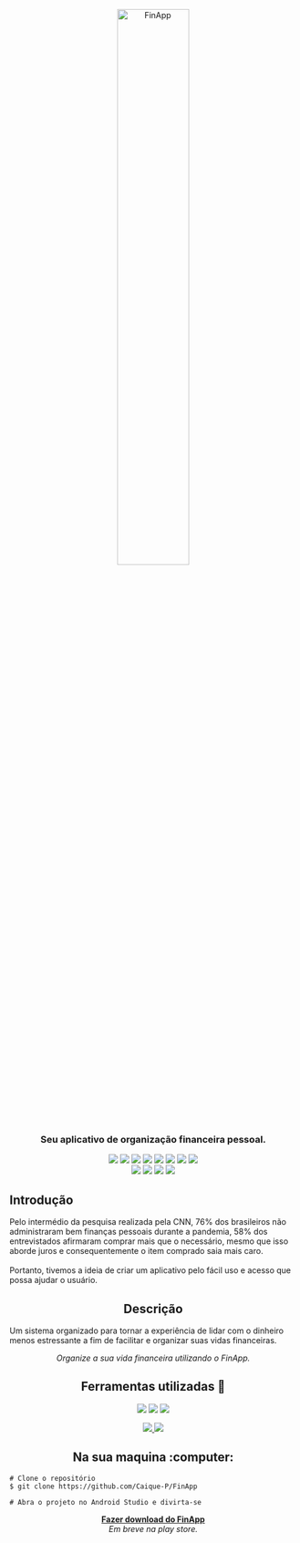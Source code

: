 
<p align="center">

<img src="https://user-images.githubusercontent.com/58194653/185239830-94960385-707f-4513-b762-210026ef8312.png" alt="FinApp" width="50%"/>

</p>
<h3 align="center"> Seu aplicativo de organização financeira pessoal.</h3>

<p align="center">

<img src="https://img.shields.io/badge/Made by-Caique Ponjjar-blue.svg" />

<img src="https://img.shields.io/github/followers/Caique-P?label=Seguir&style=social" />

<img src="https://img.shields.io/github/last-commit/Caique-P/FinApp?label=Last%20update" />

<img src="https://img.shields.io/badge/-Kotlin-200259?style=flat&logo=Kotlin&logoColor=darkpurple&link=https://kotlinlang.org/" />

<img src="https://img.shields.io/github/stars/Caique-P/FinApp?style=social"/>

<img src="https://img.shields.io/github/issues/Caique-P/FinApp?style=flat&label=Issues"/>

<img src="https://img.shields.io/github/repo-size/Caique-P/FinApp?style=flat&label=Size"/>

<img src="https://badges.frapsoft.com/os/v1/open-source.svg?v=103" />
<br/>
<img src="https://img.shields.io/badge/Made by-Caique Ponjjar-blue.svg" />
<img src="https://img.shields.io/badge/Breno Stevanatto-yellow.svg" />
<img src="https://img.shields.io/badge/Ivan Poppi-green.svg" />
<img src="https://img.shields.io/badge/Diogo Lima-red.svg" />
</p>
<h2>Introdução </h2>
<p> Pelo intermédio da pesquisa realizada pela CNN, 76% dos brasileiros não administraram bem finanças pessoais durante a pandemia, 58% dos entrevistados afirmaram comprar mais que o necessário, mesmo que isso aborde juros e consequentemente o item comprado saia mais caro.<br/><br/>
  Portanto, tivemos a ideia de criar um aplicativo pelo fácil uso e acesso que possa ajudar o usuário.</p>
<h2 align="center"> Descrição </h2>
<p> 
Um sistema organizado para tornar a experiência de lidar com o dinheiro menos estressante a fim de facilitar e organizar suas vidas financeiras.
</p>
<p align="center">
<i>Organize a sua vida financeira utilizando o FinApp.</i> </p>


<!--<img src="https://user-images.githubusercontent.com/58194653/153785417-79ad31a6-9942-4eda-b095-b326ad0380e8.png" width="100%"/>-->

<h2 align="center"> Ferramentas utilizadas 🚀 </h2>
<p align="center">
  <img src="https://img.shields.io/badge/Android Studio-5ea832?style=for-the-badge&logo=Android&logoColor=white"/>
  <img src="https://img.shields.io/badge/Kotlin-0095D5?&style=for-the-badge&logo=kotlin&logoColor=white"/>
  <img src="https://img.shields.io/badge/Firebase-F29D0C?style=for-the-badge&logo=firebase&logoColor=white"/></p>
<p align="center">
 <a href="https://github.com/maxkeppeler/sheets">
<img src="https://img.shields.io/badge/SheetsApi-white?style=social&logo=github"/>
</a>
 <a href="https://github.com/maxkeppeler/sheets">
<img src="https://img.shields.io/badge/Github Copilot-white?style=social&logo=github&logoColor=6687ff"/>
</a>

<h2 align="center"> Na sua maquina :computer:</h2>

```
# Clone o repositório
$ git clone https://github.com/Caique-P/FinApp

# Abra o projeto no Android Studio e divirta-se
```


<p align="center">
<b><a href='https://drive.google.com/file/d/1pMK3S_Mj61lnx9KBvp0fe8r6Ssggfudm/view?usp=sharing'> Fazer download do FinApp </a></b><br/>
<i>Em breve na play store.</i> </p>

